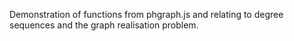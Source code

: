 Demonstration of functions from phgraph.js and relating to degree sequences and the graph realisation problem.

